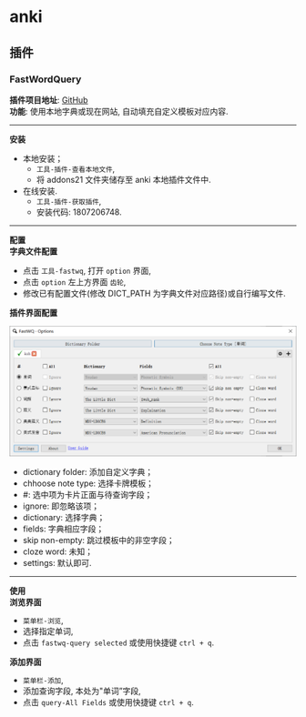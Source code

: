 # anki

## 插件

### FastWordQuery

**插件项目地址**: [GitHub](https://github.com/sth2018/FastWordQuery)  
**功能**: 使用本地字典或现在网站, 自动填充自定义模板对应内容.

---

**安装**

- 本地安装；
  - `工具-插件-查看本地文件`,
  - 将 addons21 文件夹储存至 anki 本地插件文件中.
- 在线安装.
  - `工具-插件-获取插件`,
  - 安装代码: 1807206748.

---

**配置**  
**字典文件配置**

- 点击 `工具-fastwq`, 打开 `option` 界面,
- 点击 `option` 左上方界面 `齿轮`,
- 修改已有配置文件(修改 DICT_PATH 为字典文件对应路径)或自行编写文件.

**插件界面配置**

![插件界面配置](images/2021-12-20-14-51.png)

- dictionary folder: 添加自定义字典；
- chhoose note type: 选择卡牌模板；
- \#: 选中项为卡片正面与待查询字段；
- ignore: 即忽略该项；
- dictionary: 选择字典；
- fields: 字典相应字段；
- skip non-empty: 跳过模板中的非空字段；
- cloze word: 未知；
- settings: 默认即可.

---

**使用**  
**浏览界面**

- `菜单栏-浏览`,
- 选择指定单词,
- 点击 `fastwq-query selected` 或使用快捷键 `ctrl + q`.

**添加界面**

- `菜单栏-添加`,
- 添加查询字段, 本处为"单词”字段,
- 点击 `query-All Fields` 或使用快捷键 `ctrl + q`.
